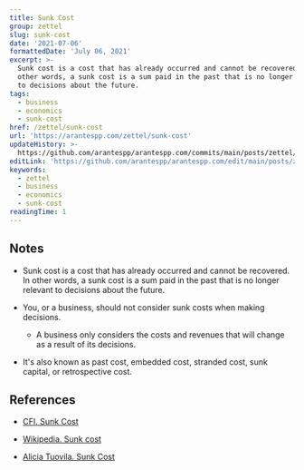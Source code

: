 ```yaml
---
title: Sunk Cost
group: zettel
slug: sunk-cost
date: '2021-07-06'
formattedDate: 'July 06, 2021'
excerpt: >-
  Sunk cost is a cost that has already occurred and cannot be recovered. In
  other words, a sunk cost is a sum paid in the past that is no longer relevant
  to decisions about the future.
tags:
  - business
  - economics
  - sunk-cost
href: /zettel/sunk-cost
url: 'https://arantespp.com/zettel/sunk-cost'
updateHistory: >-
  https://github.com/arantespp/arantespp.com/commits/main/posts/zettel/sunk-cost.md
editLink: 'https://github.com/arantespp/arantespp.com/edit/main/posts/zettel/sunk-cost.md'
keywords:
  - zettel
  - business
  - economics
  - sunk-cost
readingTime: 1
---
```


## Notes

- Sunk cost is a cost that has already occurred and cannot be recovered. In other words, a sunk cost is a sum paid in the past that is no longer relevant to decisions about the future.

- You, or a business, should not consider sunk costs when making decisions.

  - A business only considers the costs and revenues that will change as a result of its decisions.

- It's also known as past cost, embedded cost, stranded cost, sunk capital, or retrospective cost.

## References

- [CFI. Sunk Cost](https://corporatefinanceinstitute.com/resources/knowledge/economics/sunk-cost/)

- [Wikipedia. Sunk cost](https://en.wikipedia.org/wiki/Sunk_cost)

- [Alicia Tuovila. Sunk Cost](https://www.investopedia.com/terms/s/sunkcost.asp)
